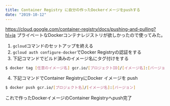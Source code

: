```yaml
---
title: Container Registry に自分の作ったDockerイメージをpushする
date: "2019-10-12"
---
```


https://cloud.google.com/container-registry/docs/pushing-and-pulling?hl=ja
プライベートなDockerコンテナレジストリが欲しかったので使ってみた。

1. `gcloud`コマンドのセットアップを終える
2. `gcloud auth configure-docker`でDocker Registryの認証をする
3. 下記コマンドでビルド済みのイメージ名にタグ付けをする

```bash
$ docker tag [任意のイメージ名] gcr.io/[プロジェクトID]/[イメージ名]:[バージョン]
```

4. 下記コマンドでContainer RegistryにDocker イメージを push

```bash
$ docker push gcr.io/[プロジェクト名]/[イメージ名]:[バージョン]
```

これで作ったDockerイメージのContainer Registryへpush完了